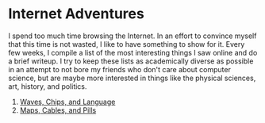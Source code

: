 
# Internet Adventures

I spend too much time browsing the Internet. In an effort to convince myself that this time is not wasted, I like to have something to show for it. Every few weeks, I compile a list of the most interesting things I saw online and do a brief writeup. I try to keep these lists as academically diverse as possible in an attempt to not bore my friends who don't care about computer science, but are maybe more interested in things like the physical sciences, art, history, and politics.


1. [Waves, Chips, and Language](waves-chips-language.html)
2. [Maps, Cables, and Pills](maps-cables-pills.html)

